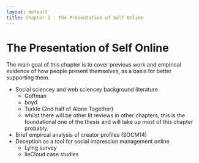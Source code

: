```yaml
---
layout: default
title: Chapter 2 - The Presentation of Self Online
---
```


# The Presentation of Self Online

The main goal of this chapter is to cover previous work and empirical evidence of how people present themselves, as a basis for better supporting them.

* Social sciencey and web sciencey background literature
  * Goffman
  * boyd
  * Turkle (2nd half of Alone Together)
  * whilst there will be other lit reviews in other chapters, this is the foundational one of the thesis and will take up most of this chapter probably.
* Brief empircal analysis of creator profiles (SOCM14)
* Deception as a tool for social impression management online
  * Lying survey
  * lieCloud case studies